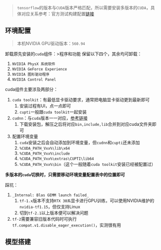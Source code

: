> `tensorflow`的版本与`CUDA`版本严格匹配，所以需要安装多版本的`CUDA`，具体对应关系参考：官方测试构建配置[链接](https://tensorflow.google.cn/install/source_windows?hl=zh-cn#tested_build_configurations)
## 环境配置
> 本机NVIDIA GPU驱动版本：`560.94`

卸载原先安装的`cuda`组件：>程序和功能
保留以下四个，其余均可卸载：
1. `NVIDIA PhysX 系统软件`
2. `NVIDIA GeForce Experience`
3. `NVIDIA 图形驱动程序`
4. `NVIDIA Control Panel`

cuda组件主要涉及两部分：
1. `cuda toolkit`：有最低显卡驱动要求，通常把电脑显卡驱动更到最新即可
	1. 安装过程有UI，点一点即可
	2. `cupti`一般跟`cuda toolkit`一起安装
2. `cudnn`：与`cuda`版本一一对应，[参考链接](https://developer.nvidia.com/rdp/cudnn-archive)
	1. 下载安装包，解压之后将对应`bin,include,lib`合并到对应cuda文件夹即可
3. 配置环境变量
	1. `cuda`安装之后会自动添加到环境变量，但`cudnn`和`cupti`还未添加
	2. `%CUDA_PATH_Vxx%\lib\x64`
	3. `%CUDA_PATH_Vxx%\include`
	4. `%CUDA_PATH_Vxx%\extras\CUPTI\lib64`
	5. `%CUDA_PATH_Vxx%\bin`（这个一般随着`cuda toolkit`安装已经被配置过）

**多版本的`cuda`切换时，只需要移动环境变量配置表中的位置即可**

踩坑：
1. `_Internal: Blas GEMM launch failed_`
	1. `tf-1.x`版本不支持`RTX 30系`显卡进行GPU训练，可以使用NVIDIA维护的`nvidia-tf1.15`，但仅支持Linux
	2. 切到`tf-2.1`以上版本便可以解决问题
2. `tf-2`需要兼容旧版本代码时可执行`tf.compat.v1.disable_eager_execution()`，实测很有用

## 模型搭建



